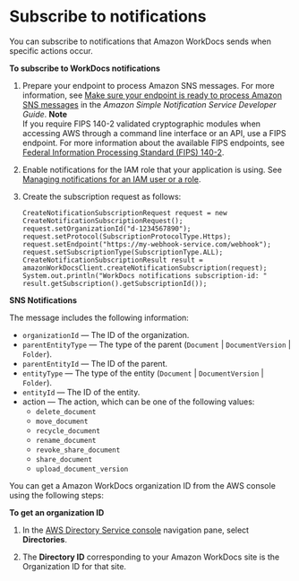 # Subscribe to notifications<a name="subscribe-notifications"></a>

You can subscribe to notifications that Amazon WorkDocs sends when specific actions occur\.

**To subscribe to WorkDocs notifications**

1. Prepare your endpoint to process Amazon SNS messages\. For more information, see [Make sure your endpoint is ready to process Amazon SNS messages](https://docs.aws.amazon.com/sns/latest/dg/SendMessageToHttp.html#SendMessageToHttp.prepare) in the *Amazon Simple Notification Service Developer Guide*\.
**Note**  
If you require FIPS 140\-2 validated cryptographic modules when accessing AWS through a command line interface or an API, use a FIPS endpoint\. For more information about the available FIPS endpoints, see [Federal Information Processing Standard \(FIPS\) 140\-2](http://aws.amazon.com/compliance/fips/)\.

1. Enable notifications for the IAM role that your application is using\. See [Managing notifications for an IAM user or a role](manage-notifications.md)\.

1. Create the subscription request as follows:

   ```
   CreateNotificationSubscriptionRequest request = new CreateNotificationSubscriptionRequest();
   request.setOrganizationId("d-1234567890");
   request.setProtocol(SubscriptionProtocolType.Https);
   request.setEndpoint("https://my-webhook-service.com/webhook");
   request.setSubscriptionType(SubscriptionType.ALL);
   CreateNotificationSubscriptionResult result = amazonWorkDocsClient.createNotificationSubscription(request);
   System.out.println("WorkDocs notifications subscription-id: " result.getSubscription().getSubscriptionId());
   ```

**SNS Notifications**

The message includes the following information:
+ `organizationId` — The ID of the organization\.
+ `parentEntityType` — The type of the parent \(`Document` \| `DocumentVersion` \| `Folder`\)\.
+ `parentEntityId` — The ID of the parent\.
+ `entityType` — The type of the entity \(`Document` \| `DocumentVersion` \| `Folder`\)\.
+ `entityId` — The ID of the entity\.
+ action — The action, which can be one of the following values:
  + `delete_document`
  + `move_document`
  + `recycle_document`
  + `rename_document`
  + `revoke_share_document`
  + `share_document`
  + `upload_document_version`

You can get a Amazon WorkDocs organization ID from the AWS console using the following steps:

**To get an organization ID**

1. In the [AWS Directory Service console](https://console.aws.amazon.com/directoryservicev2/) navigation pane, select **Directories**\.

1. The **Directory ID** corresponding to your Amazon WorkDocs site is the Organization ID for that site\.